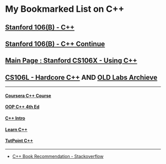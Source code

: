 # My Bookmarked List on C++

## [Stanford 106(B) -  C++](https://www.youtube.com/watch?v=kMzH3tfP6f8&index=1&list=PLFE6E58F856038C69)
## [Stanford 106(B) -  C++ Continue](https://www.youtube.com/watch?v=NcZ2cu7gc-A&index=1&list=PLnfg8b9vdpLn9exZweTJx44CII1bYczuk)


## [Main Page : Stanford CS106X - Using C++](https://stanford.edu/class/cs106x/lectures.shtml)

## [CS106L - Hardcore C++](http://web.stanford.edu/class/cs106l/) AND [OLD Labs Archieve](http://www.keithschwarz.com/cs106l/)

--- 

#### [Coursera C++ Course](https://www.coursera.org/learn/c-plus-plus-a)


#### [OOP C++ 4th Ed](http://fac.ksu.edu.sa/sites/default/files/ObjectOrientedProgramminginC4thEdition.pdf)

#### [C++ Intro](https://www.codesdope.com/cpp-introduction/)

#### [Learn C++](http://www.learncpp.com/)

#### [TutPoint C++](https://www.tutorialspoint.com/cplusplus/)

---
* [C++ Book Recommendation - Stackoverflow](https://stackoverflow.com/questions/388242/the-definitive-c-book-guide-and-list)
